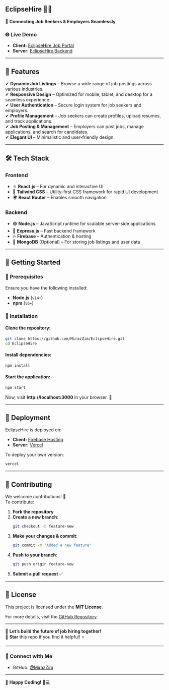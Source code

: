 
## **EclipseHire** 🏢💼  
🚀 **Connecting Job Seekers & Employers Seamlessly**  

### 🌐 **Live Demo**  
- **Client:** [EclipseHire Job Portal](https://job-portal-2ca92.firebaseapp.com)  
- **Server:** [EclipseHire Backend](https://job-portal-server-kappa-two.vercel.app)  

---

## **📌 Features**
✔ **Dynamic Job Listings** – Browse a wide range of job postings across various industries.  
✔ **Responsive Design** – Optimized for mobile, tablet, and desktop for a seamless experience.  
✔ **User Authentication** – Secure login system for job seekers and employers.  
✔ **Profile Management** – Job seekers can create profiles, upload resumes, and track applications.  
✔ **Job Posting & Management** – Employers can post jobs, manage applications, and search for candidates.  
✔ **Elegant UI** – Minimalistic and user-friendly design.  

---

## **🛠️ Tech Stack**

### **Frontend**
- ⚛ **React.js** – For dynamic and interactive UI  
- 🎨 **Tailwind CSS** – Utility-first CSS framework for rapid UI development  
- 🌍 **React Router** – Enables smooth navigation  

### **Backend**
- 🟢 **Node.js** – JavaScript runtime for scalable server-side applications  
- 🚀 **Express.js** – Fast backend framework  
- 🔥 **Firebase** – Authentication & hosting  
- 💾 **MongoDB** (Optional) – For storing job listings and user data  

---

## **🚀 Getting Started**

### **🔹 Prerequisites**
Ensure you have the following installed:
- **Node.js** (`v14+`)
- **npm** (`v6+`)

### **🔹 Installation**
#### Clone the repository:
```bash
git clone https://github.com/MirazZim/EclipseHire.git
cd EclipseHire
```
#### Install dependencies:
```bash
npm install
```
#### Start the application:
```bash
npm start
```
Now, visit **http://localhost:3000** in your browser. 🎉

---

## **🚀 Deployment**
EclipseHire is deployed on:
- **Client:** [Firebase Hosting](https://job-portal-2ca92.firebaseapp.com)  
- **Server:** [Vercel](https://job-portal-server-kappa-two.vercel.app)  

To deploy your own version:
```bash
vercel
```

---

## **🤝 Contributing**
We welcome contributions! 🚀  
To contribute:
1. **Fork the repository**  
2. **Create a new branch**:  
   ```bash
   git checkout -b feature-new
   ```
3. **Make your changes & commit**:
   ```bash
   git commit -m "Added a new feature"
   ```
4. **Push to your branch**:
   ```bash
   git push origin feature-new
   ```
5. **Submit a pull request** ✅

---

## **📜 License**
This project is licensed under the **MIT License**.

For more details, visit the [GitHub Repository](https://github.com/MirazZim/EclipseHire).

---

🚀 **Let’s build the future of job hiring together!**  
💙 **Star** this repo if you find it helpful! ⭐  

---

### **📩 Connect with Me**
- GitHub: [@MirazZim](https://github.com/MirazZim)  

---

🔗 **Happy Coding!** 🚀💻
